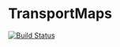 # TransportMaps

[![Build Status](https://github.com/lukasfritsch/TransportMaps.jl/actions/workflows/CI.yml/badge.svg?branch=main)](https://github.com/lukasfritsch/TransportMaps.jl/actions/workflows/CI.yml?query=branch%3Amain)
